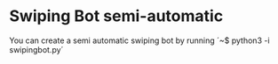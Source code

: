 # Swiping Bot semi-automatic

You can create a semi automatic swiping bot by running ´~$ python3 -i swipingbot.py´
